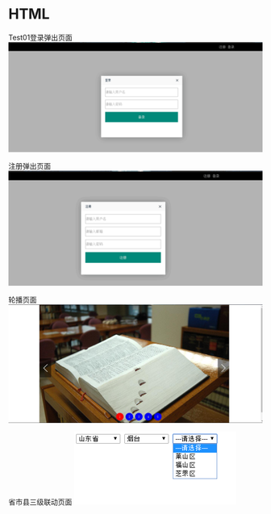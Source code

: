 # HTML
Test01登录弹出页面
![image](https://github.com/luckyblues/HTML/blob/master/test01/image20160914085311.png)

注册弹出页面
![image](https://github.com/luckyblues/HTML/blob/master/test01/image20160914085317.png)

轮播页面
![image](https://github.com/luckyblues/HTML/blob/master/test01/image20160914085322.png)

省市县三级联动页面
![images](https://github.com/luckyblues/HTML/blob/master/Test03/shootscreen/QQ20160919103709.png)
